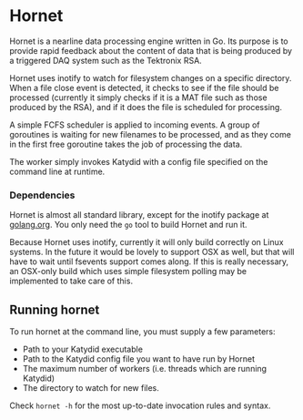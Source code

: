 # Hornet

Hornet is a nearline data processing engine written in Go.  Its purpose
is to provide rapid feedback about the content of data that is being produced
by a triggered DAQ system such as the Tektronix RSA.  

Hornet uses inotify to watch for filesystem changes on a specific directory.
When a file close event is detected, it checks to see if the file should be
processed (currently it simply checks if it is a MAT file such as those produced
by the RSA), and if it does the file is scheduled for processing.  

A simple FCFS scheduler is applied to incoming events.  A group of
goroutines is waiting for new filenames to be processed, and as they come in the
first free goroutine takes the job of processing the data.  

The worker simply invokes Katydid with a config file specified on the command
line at runtime.  

### Dependencies
Hornet is almost all standard library, except for the inotify package at 
[golang.org](golang.org/x/exp/inotify).  You only need the ```go``` tool to build
Hornet and run it.  

Because Hornet uses inotify, currently it will only build correctly on Linux
systems.  In the future it would be lovely to support OSX as well, but that will
have to wait until fsevents support comes along.  If this is really necessary,
an OSX-only build which uses simple filesystem polling may be implemented to take
care of this.

## Running hornet
To run hornet at the command line, you must supply a few parameters:
* Path to your Katydid executable
* Path to the Katydid config file you want to have run by Hornet
* The maximum number of workers (i.e. threads which are running Katydid)
* The directory to watch for new files.

Check ```hornet -h``` for the most up-to-date invocation rules and syntax.

